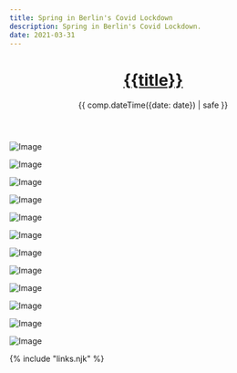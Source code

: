 ```yaml
---
title: Spring in Berlin's Covid Lockdown
description: Spring in Berlin's Covid Lockdown.
date: 2021-03-31
---
```


<header>

# [{{title}}](/)

{{ comp.dateTime({date: date}) | safe }}

</header><section>

![Image](https://res.cloudinary.com/dm9gvqa1t/image/upload/v1658349607/waleed.de/Posts/Spring%20in%20Berlin%27s%20Covid%20Lockdown/dscf0146_h4g2z0.jpg)

![Image](https://res.cloudinary.com/dm9gvqa1t/image/upload/v1658349607/waleed.de/Posts/Spring%20in%20Berlin%27s%20Covid%20Lockdown/dscf0227_qbnier.jpg)

![Image](https://res.cloudinary.com/dm9gvqa1t/image/upload/v1658349607/waleed.de/Posts/Spring%20in%20Berlin%27s%20Covid%20Lockdown/dscf0165_baiuno.jpg)

![Image](https://res.cloudinary.com/dm9gvqa1t/image/upload/v1658349607/waleed.de/Posts/Spring%20in%20Berlin%27s%20Covid%20Lockdown/dscf0276_omaogu.jpg)

![Image](https://res.cloudinary.com/dm9gvqa1t/image/upload/v1658349607/waleed.de/Posts/Spring%20in%20Berlin%27s%20Covid%20Lockdown/dscf0197_eiyvyl.jpg)

![Image](https://res.cloudinary.com/dm9gvqa1t/image/upload/v1658349607/waleed.de/Posts/Spring%20in%20Berlin%27s%20Covid%20Lockdown/dscf0190_ezx2rk.jpg)

![Image](https://res.cloudinary.com/dm9gvqa1t/image/upload/v1658349607/waleed.de/Posts/Spring%20in%20Berlin%27s%20Covid%20Lockdown/dscf0208_mxm9tc.jpg)

![Image](https://res.cloudinary.com/dm9gvqa1t/image/upload/v1658349606/waleed.de/Posts/Spring%20in%20Berlin%27s%20Covid%20Lockdown/dscf0316_l1mbwj.jpg)

![Image](https://res.cloudinary.com/dm9gvqa1t/image/upload/v1658349606/waleed.de/Posts/Spring%20in%20Berlin%27s%20Covid%20Lockdown/dscf0321_qpq9pa.jpg)

![Image](https://res.cloudinary.com/dm9gvqa1t/image/upload/v1658349606/waleed.de/Posts/Spring%20in%20Berlin%27s%20Covid%20Lockdown/dscf0333_uhve3a.jpg)

![Image](https://res.cloudinary.com/dm9gvqa1t/image/upload/v1658349606/waleed.de/Posts/Spring%20in%20Berlin%27s%20Covid%20Lockdown/dscf0296_x8hxer.jpg)

![Image](https://res.cloudinary.com/dm9gvqa1t/image/upload/v1658349606/waleed.de/Posts/Spring%20in%20Berlin%27s%20Covid%20Lockdown/dscf0328_rmzitl.jpg)




</section><footer>


<footer>

{% include "links.njk" %}
